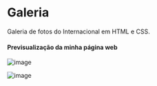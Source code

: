# Galeria
Galeria de fotos do Internacional em HTML e CSS.

<h4> Previsualização da minha página web </h4>

![image](https://github.com/fernandessalec/Galeria/assets/161859642/76861bd3-58eb-4571-b9d1-96b01d7ffece)


![image](https://github.com/fernandessalec/Galeria/assets/161859642/709d7411-3635-404e-b4cb-8561f5f6bfbc)

